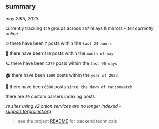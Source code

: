 
## summary
_may 29th, 2023_

currently tracking `149` groups across `267` relays & mirrors - _`104` currently online_

⏲ there have been `7` posts within the `last 24 hours`

🦈 there have been `436` posts within the `month of may`

🪐 there have been `1279` posts within the `last 90 days`

🏚 there have been `1689` posts within the `year of 2023`

🦕 there have been `6380` posts `since the dawn of ransomwatch`

there are `80` custom parsers indexing posts

_`20` sites using v2 onion services are no longer indexed - [support.torproject.org](https://support.torproject.org/onionservices/v2-deprecation/)_

> see the project [README](https://github.com/joshhighet/ransomwatch#ransomwatch--) for backend technicals
